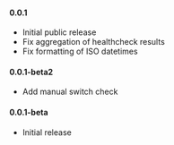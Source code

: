 #### 0.0.1
* Initial public release
* Fix aggregation of healthcheck results
* Fix formatting of ISO datetimes

#### 0.0.1-beta2
* Add manual switch check

#### 0.0.1-beta
* Initial release
